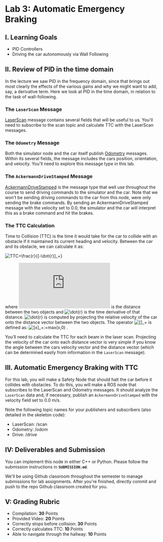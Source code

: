 # Lab 3: Automatic Emergency Braking

## I. Learning Goals

- PID Controllers
- Driving the car autonomously via Wall Following

## II. Review of PID in the time domain

In the lecture we saw PID in the frequency domain, since that brings out most clearly the effects of the various gains and why we might want to add, say, a derivative term. Here we look at PID in the time domain, in relation to the task of wall-following.




### The `LaserScan` Message

[LaserScan](http://docs.ros.org/en/noetic/api/sensor_msgs/html/msg/LaserScan.html) message contains several fields that will be useful to us. You'll need to subscribe to the scan topic and calculate TTC with the LaserScan messages.

### The `Odometry` Message

Both the simulator node and the car itself publish [Odometry](http://docs.ros.org/en/noetic/api/nav_msgs/html/msg/Odometry.html) messages. Within its several fields, the message includes the cars position, orientation, and velocity. You'll need to explore this message type in this lab.

### The `AckermannDriveStamped` Message

[AckermannDriveStamped](http://docs.ros.org/en/jade/api/ackermann_msgs/html/msg/AckermannDriveStamped.html) is the message type that well use throughout the course to send driving commands to the simulator and the car. Note that we won't be sending driving commands to the car from this node, were only sending the brake commands. By sending an AckermannDriveStamped message with the velocity set to 0.0, the simulator and the car will interpret this as a brake command and hit the brakes.

### The TTC Calculation

Time to Collision (TTC) is the time it would take for the car to collide with an obstacle if it maintained its current heading and velocity. Between the car and its obstacle, we can calculate it as:

![TTC=\frac{r}{[-\dot{r}]_+}](https://latex.codecogs.com/svg.latex?TTC=\frac{r}{[-\dot{r}]_+}) 

where ![r](https://latex.codecogs.com/svg.latex?r) 
is the distance between the two objects and 
![\dot{r}](https://latex.codecogs.com/svg.latex?\dot{r}) is the time derivative of that distance. 
![\dot{r}](https://latex.codecogs.com/svg.latex?\dot{r}) is computed by projecting the relative velocity of the car onto the distance vector between the two objects. The operator 
![[]_+](https://latex.codecogs.com/svg.latex?[]_+) is defined as: 
![[x]_+:=max(x,0)](https://latex.codecogs.com/svg.latex?[x]_+:=max(x,0))
.

You’ll need to calculate the TTC for each beam in the laser scan. Projecting the velocity of the car onto each distance vector is very simple if you know the angle between the cars velocity vector and the distance vector (which can be determined easily from information in the `LaserScan` message).

## III. Automatic Emergency Braking with TTC

For this lab, you will make a Safety Node that should halt the car before it collides with obstacles.
To do this, you will make a ROS node that subscribes to the LaserScan and Odometry messages.
It should analyze the `LaserScan` data and, if necessary, publish an `AckermannDriveStamped` with the velocity field set to 0.0 m/s.

Note the following topic names for your publishers and subscribers (also detailed in the skeleton
code):

- LaserScan: /scan
- Odometry: /odom
- Drive: /drive

## IV: Deliverables and Submission
You can implement this node in either C++ or Python. Please follow the submission instructions in **`SUBMISSION.md`**.

We'll be using Github classroom throughout the semester to manage submissions for lab assignments. After you're finished, directly commit and push to the repo Github classroom created for you.

## V: Grading Rubric
- Compilation: **30** Points
- Provided Video: **20** Points
- Correctly stops before collision: **30** Points
- Correctly calculates TTC: **10** Points
- Able to navigate through the hallway: **10** Points
